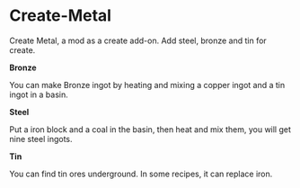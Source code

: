 # Create-Metal
Create Metal, a mod as a create add-on. 
Add steel, bronze and tin for create.

**Bronze**

You can make Bronze ingot by heating and mixing a copper ingot and a tin ingot in a basin.

**Steel**

Put a iron block and a coal in the basin, then heat and mix them, you will get nine steel ingots.

**Tin**

You can find tin ores underground. In some recipes, it can replace iron.
